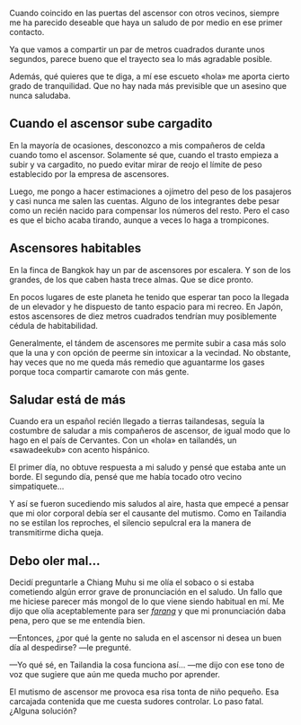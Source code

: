 Cuando coincido en las puertas del ascensor con otros vecinos, siempre me ha parecido deseable que haya un saludo de por medio en ese primer contacto.

Ya que vamos a compartir un par de metros cuadrados durante unos segundos, parece bueno que el trayecto sea lo más agradable posible.

Además, qué quieres que te diga, a mí ese escueto «hola» me aporta cierto grado de tranquilidad. Que no hay nada más previsible que un asesino que nunca saludaba.

## Cuando el ascensor sube cargadito

En la mayoría de ocasiones, desconozco a mis compañeros de celda cuando tomo el ascensor. Solamente sé que, cuando el trasto empieza a subir y va cargadito, no puedo evitar mirar de reojo el límite de peso establecido por la empresa de ascensores.

Luego, me pongo a hacer estimaciones a ojímetro del peso de los pasajeros y casi nunca me salen las cuentas. Alguno de los integrantes debe pesar como un recién nacido para compensar los números del resto. Pero el caso es que el bicho acaba tirando, aunque a veces lo haga a trompicones.

## Ascensores habitables

En la finca de Bangkok hay un par de ascensores por escalera. Y son de los grandes, de los que caben hasta trece almas. Que se dice pronto.

En pocos lugares de este planeta he tenido que esperar tan poco la llegada de un elevador y he dispuesto de tanto espacio para mi recreo. En Japón, estos ascensores de diez metros cuadrados tendrían muy posiblemente cédula de habitabilidad.

Generalmente, el tándem de ascensores me permite subir a casa más solo que la una y con opción de peerme sin intoxicar a la vecindad. No obstante, hay veces que no me queda más remedio que aguantarme los gases porque toca compartir camarote con más gente.

## Saludar está de más

Cuando era un español recién llegado a tierras tailandesas, seguía la costumbre de saludar a mis compañeros de ascensor, de igual modo que lo hago en el país de Cervantes. Con un «hola» en tailandés, un «sawadeekub» con acento hispánico.

El primer día, no obtuve respuesta a mi saludo y pensé que estaba ante un borde. El segundo día, pensé que me había tocado otro vecino simpatiquete...

Y así se fueron sucediendo mis saludos al aire, hasta que empecé a pensar que mi olor corporal debía ser el causante del mutismo. Como en Tailandia no se estilan los reproches, el silencio sepulcral era la manera de transmitirme dicha queja.

## Debo oler mal...

Decidí preguntarle a Chiang Muhu si me olía el sobaco o si estaba cometiendo algún error grave de pronunciación en el saludo. Un fallo que me hiciese parecer más mongol de lo que viene siendo habitual en mí. Me dijo que olía aceptablemente para ser [*farang*](https://nomoresheet.es/farang) y que mi pronunciación daba pena, pero que se me entendía bien.

—Entonces, ¿por qué la gente no saluda en el ascensor ni desea un buen día al despedirse? —le pregunté.

—Yo qué sé, en Tailandia la cosa funciona así... —me dijo con ese tono de voz que sugiere que aún me queda mucho por aprender.

El mutismo de ascensor me provoca esa risa tonta de niño pequeño. Esa carcajada contenida que me cuesta sudores controlar. Lo paso fatal. ¿Alguna solución?